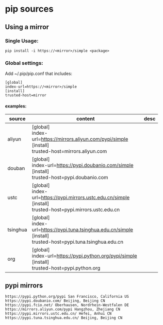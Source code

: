 # pip sources

## Using a mirror

### Single Usage:
```
pip install -i https://<mirror>/simple <package>
```

### Global settings:
Add ~/.pip/pip.conf that includes:
```
[global]
index-url=https://<mirror>/simple
[install]
trusted-host=mirror
```
#### examples:
| source | content | desc |
|--------|---------------------------------------------------------------------------------------------------------|------|
| aliyun |[global]<br>index-url=https://mirrors.aliyun.com/pypi/simple<br>[install]<br>trusted-host=mirrors.aliyun.com|  |
| douban |[global]<br>index-url=https://pypi.doubanio.com/simple<br>[install]<br>trusted-host=pypi.doubanio.com |  |
| ustc |[global]<br>index-url=https://pypi.mirrors.ustc.edu.cn/simple<br>[install]<br>trusted-host=pypi.mirrors.ustc.edu.cn |  |
| tsinghua |[global]<br>index-url=https://pypi.tuna.tsinghua.edu.cn/simple<br>[install]<br>trusted-host=pypi.tuna.tsinghua.edu.cn |  |
| org |[global]<br>index-url=https://pypi.python.org/pypi/simple<br>[install]<br>trusted-host=pypi.python.org |  |

## pypi mirrors
```
https://pypi.python.org/pypi San Francisco, California US
https://pypi.doubanio.com/ Beijing, Beijing CN
https://pypi.fcio.net/ Oberhausen, Nordrhein-Westfalen DE
https://mirrors.aliyun.com/pypi Hangzhou, Zhejiang CN
https://pypi.mirrors.ustc.edu.cn/ Hefei, Anhui CN
https://pypi.tuna.tsinghua.edu.cn/ Beijing, Beijing CN
```
